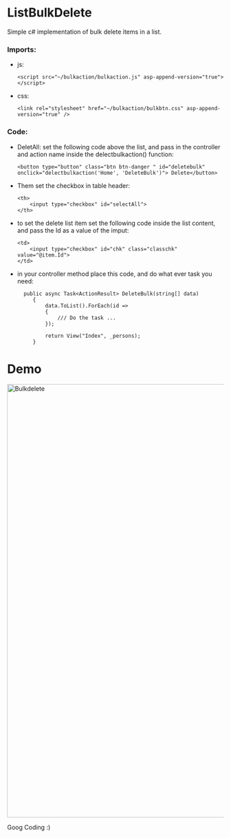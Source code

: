 # ListBulkDelete
Simple c# implementation of bulk delete items in a list.


### Imports:
  * js:
    ``` 
    <script src="~/bulkaction/bulkaction.js" asp-append-version="true"></script> 
    ```
  * css: 
    ``` 
    <link rel="stylesheet" href="~/bulkaction/bulkbtn.css" asp-append-version="true" /> 
    ```
    
### Code:   
- DeletAll: 
set the following code above the list, and pass in the controller and action name inside the delectbulkaction() function: 
    ``` 
    <button type="button" class="btn btn-danger " id="deletebulk" onclick="delectbulkaction('Home', 'DeleteBulk')"> Delete</button> 
    ```
- Them set the checkbox in table header:
    ``` 
    <th>
        <input type="checkbox" id="selectAll">
    </th> 
    ```
     
- to set the delete list item set the following code inside the list content, and pass the Id as a value of the imput:
    ```
    <td> 
        <input type="checkbox" id="chk" class="classchk" value="@item.Id"> 
    </td>
    ```  
 
- in your controller method place this code, and do what ever task you need:
   ```
     public async Task<ActionResult> DeleteBulk(string[] data)
        { 
            data.ToList().ForEach(id =>
            {
                /// Do the task ...
            });

            return View("Index", _persons);
        }
   ```

# Demo
<img width="1008" alt="Bulkdelete" src="https://user-images.githubusercontent.com/2583043/193836547-6055823d-51b7-4150-8520-85f0b5b0c033.PNG">

     
Goog Coding :)
